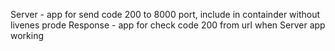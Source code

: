 Server - app for send code 200 to 8000 port, include in containder without livenes prode
Response - app for check code 200 from url when Server app working
